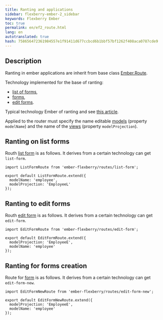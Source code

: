 ```yaml
---
title: Ranting and applications
sidebar: flexberry-ember-2_sidebar
keywords: Flexberry Ember
toc: true
permalink: en/ef2_route.html
lang: en
autotranslated: true
hash: 758656472361984557e1f91411d677ccbcd6b1bbf57bf1262f408aca0787cde9
---
```


## Description

Ranting in ember applications are inherit from base class [Ember.Route](http://emberjs.com/api/classes/Ember.Route.html).

Technology implemented for the base of ranting:

* [list of forms](ef2_forms.html),
* [forms](ef2_forms.html),
* [edit forms](ef2_edit-form.html).

Typical technology Ember of ranting and see [this article](ef2_router.html).

Applied to the router must specify the name editable [models](efd2_model.html) (property `modelName`) and the name of the [views](efd2_model-projection.html) (property `modelProjection`).

## Ranting on list forms
Routh [list form](ef2_forms.html) is as follows. It derives from a certain technology can get `list-form`.

```
import ListFormRoute from 'ember-flexberry/routes/list-form';

export default ListFormRoute.extend({
  modelName: 'employee',
  modelProjection: 'EmployeeL'
});
```

## Ranting to edit forms
Routh [edit form](ef2_edit-form.html) is as follows. It derives from a certain technology can get `edit-form`.

```
import EditFormRoute from 'ember-flexberry/routes/edit-form';

export default EditFormRoute.extend({
  modelProjection: 'EmployeeE',
  modelName: 'employee'
});
```

## Ranting for forms creation
Route for [form](ef2_edit-form.html) is as follows. It derives from a certain technology can get `edit-form-new`.

```
import EditFormNewRoute from 'ember-flexberry/routes/edit-form-new';

export default EditFormNewRoute.extend({
  modelProjection: 'EmployeeE',
  modelName: 'employee'
});
```




